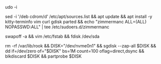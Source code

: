 udo -i

sed -i '/deb cdrom/d' /etc/apt/sources.list && apt update && apt install -y kitty-terminfo vim curl gdisk parted && echo "zimmermanc ALL=(ALL) NOPASSWD:ALL" | tee /etc/sudoers.d/zimmermanc

swapoff -a && vim /etc/fstab && fdisk /dev/sda

rm -rf /var/lib/rook && DISK="/dev/nvme0n1" && sgdisk --zap-all $DISK && dd if=/dev/zero of="$DISK" bs=1M count=100 oflag=direct,dsync && blkdiscard $DISK && partprobe $DISK
